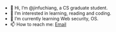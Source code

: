 - 👋 Hi, I’m @jinfuchiang, a CS graduate student.
- 👀 I’m interested in learning, reading and coding.
- 🌱 I’m currently learning Web security, OS.
- 📫 How to reach me: [Email](mailto:1837897873@qq.com)
<!--- 💞️ I’m looking to collaborate on ...--->
<!---
<div>
  <img  src="https://github-readme-stats.vercel.app/api?username=jinfuchiang&bg_color=30,e96443,904e95&title_color=fff&text_color=fff" width=49%/>
  <img src="https://github-readme-stats.vercel.app/api?username=jinfuchiang&bg_color=30,e96443,904e95&title_color=fff&text_color=fff" width=49% />
</div>
--->
<!---
jinfuchiang/jinfuchiang is a ✨ special ✨ repository because its `README.md` (this file) appears on your GitHub profile.
You can click the Preview link to take a look at your changes.
--->
